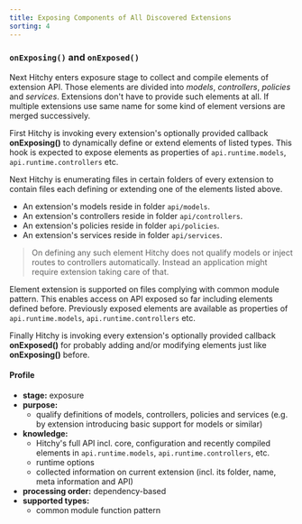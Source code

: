 ```yaml
---
title: Exposing Components of All Discovered Extensions
sorting: 4
---
```


### `onExposing()` and `onExposed()`

Next Hitchy enters exposure stage to collect and compile elements of extension API. Those elements are divided into _models_, _controllers_, _policies_ and _services_. Extensions don't have to provide such elements at all. If multiple extensions use same name for some kind of element versions are merged successively.

First Hitchy is invoking every extension's optionally provided callback **onExposing()** to dynamically define or extend elements of listed types. This hook is expected to expose elements as properties of `api.runtime.models`, `api.runtime.controllers` etc.

Next Hitchy is enumerating files in certain folders of every extension to contain files each defining or extending one of the elements listed above.

* An extension's models reside in folder `api/models`.
* An extension's controllers reside in folder `api/controllers`.
* An extension's policies reside in folder `api/policies`.
* An extension's services reside in folder `api/services`.

> On defining any such element Hitchy does not qualify models or inject routes to controllers automatically. Instead an application might require extension taking care of that.

Element extension is supported on files complying with common module pattern. This enables access on API exposed so far including elements defined before. Previously exposed elements are available as properties of `api.runtime.models`, `api.runtime.controllers` etc.

Finally Hitchy is invoking every extension's optionally provided callback **onExposed()** for probably adding and/or modifying elements just like **onExposing()** before.

#### Profile

* **stage:** exposure
* **purpose:** 
  * qualify definitions of models, controllers, policies and services (e.g. by extension introducing basic support for models or similar)
* **knowledge:**
  * Hitchy's full API incl. core, configuration and recently compiled elements in `api.runtime.models`, `api.runtime.controllers`, etc.
  * runtime options
  * collected information on current extension (incl. its folder, name, meta information and API)
* **processing order:** dependency-based
* **supported types:** 
  * common module function pattern
